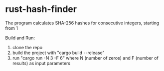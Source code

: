 # rust-hash-finder
The program calculates SHA-256 hashes for consecutive integers, starting from 1

Build and Run:
1. clone the repo
2. build the project with "cargo build --release"
3. run "cargo run -N 3 -F 6" where N (number of zeros) and F (number of results) as input parameters
